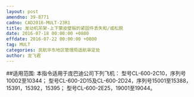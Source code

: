 ```yaml
---
layout: post
amendno: 39-8771
cadno: CAD2016-MULT-23R1
title: 发动机吊架-上下蒙皮壁板的紧固件丢失和/或松脱
date: 2016-07-18 00:00:00 +0800
effdate: 2016-07-22 00:00:00 +0800
tag: MULT
categories: 民航华东地区管理局适航审定处
author: 龙飞君
---
```


##适用范围:
本指令适用于庞巴迪公司下列飞机：
型号CL-600-2C10，序列号10002至10344；
型号CL-600-2D15及CL-600-2D24，序列号15001至15388，15391，15392，15395；
型号CL-600-2E25，19001至19044。

